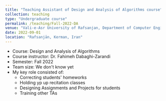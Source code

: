 ```yaml
---
title: "Teaching Assistant of Design and Analysis of Algorithms course"
collection: teaching
type: "Undergraduate course"
permalink: /teaching/Fall-2022-DA
venue: "Vali-e-Asr University of Rafsanjan, Department of Computer Engineering"
date: 2022-09-01
location: "Rafsanjān, Kerman, Iran"
---
```


- Course: Design and Analysis of Algorithms
- Course instructor: Dr. Fahimeh Dabaghi-Zarandi
- Semester: Fall 2022
- Team size: We don't know yet
- My key role consisted of:
  - Correcting students' homeworks
  - Holding yp up recitation classes
  - Designing Assignments and Projects for students
  - Training other TAs

<!-- ## More Info:
[Github Page](https://github.com/VRU-CE/Design_and_Analysis_of_Algorithms-4002) -->
